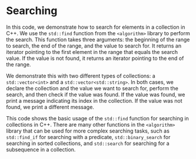 # Searching

In this code, we demonstrate how to search for elements in a collection in C++. We use the `std::find` function from the `<algorithm>` library to perform the search. This function takes three arguments: the beginning of the range to search, the end of the range, and the value to search for. It returns an iterator pointing to the first element in the range that equals the search value. If the value is not found, it returns an iterator pointing to the end of the range.

We demonstrate this with two different types of collections: a `std::vector<int>` and a `std::vector<std::string>`. In both cases, we declare the collection and the value we want to search for, perform the search, and then check if the value was found. If the value was found, we print a message indicating its index in the collection. If the value was not found, we print a different message.

This code shows the basic usage of the `std::find` function for searching in collections in C++. There are many other functions in the `<algorithm>` library that can be used for more complex searching tasks, such as `std::find_if` for searching with a predicate, `std::binary_search` for searching in sorted collections, and `std::search` for searching for a subsequence in a collection.
